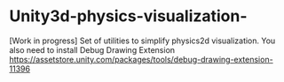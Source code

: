 # Unity3d-physics-visualization-
[Work in progress] Set of utilities to simplify physics2d visualization.  You also need to install Debug Drawing Extension https://assetstore.unity.com/packages/tools/debug-drawing-extension-11396
